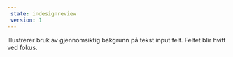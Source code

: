 ```yaml
---
 state: indesignreview
 version: 1
---
```

Illustrerer bruk av gjennomsiktig bakgrunn på tekst input felt. Feltet blir hvitt ved fokus.